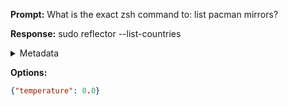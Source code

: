 **Prompt:**
What is the exact zsh command to: list pacman mirrors?


**Response:**
sudo reflector --list-countries

<details><summary>Metadata</summary>

- Duration: 844 ms
- Datetime: 2023-08-24T11:58:11.595732
- Model: gpt-3.5-turbo-0613

</details>

**Options:**
```json
{"temperature": 0.0}
```

